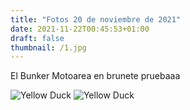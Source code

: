 ```yaml
---
title: "Fotos 20 de noviembre de 2021"
date: 2021-11-22T00:45:53+01:00
draft: false
thumbnail: /1.jpg
---
```


El Bunker Motoarea en brunete pruebaaa

![Yellow Duck](/1.jpg 'Yellow Duck')
![Yellow Duck](/2.jpg 'Yellow Duck')
